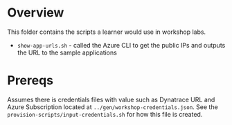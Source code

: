 # Overview

This folder contains the scripts a learner would use in workshop labs.

* `show-app-urls.sh` - called the Azure CLI to get the public IPs and outputs the URL to the sample applications

# Prereqs

Assumes there is credentials files with value such as Dynatrace URL and Azure Subscription located at `../gen/workshop-credentials.json`.  See the `provision-scripts/input-credentials.sh` for how this file is created.

